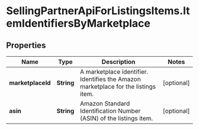 # SellingPartnerApiForListingsItems.ItemIdentifiersByMarketplace

## Properties

Name | Type | Description | Notes
------------ | ------------- | ------------- | -------------
**marketplaceId** | **String** | A marketplace identifier. Identifies the Amazon marketplace for the listings item. | [optional] 
**asin** | **String** | Amazon Standard Identification Number (ASIN) of the listings item. | [optional] 


